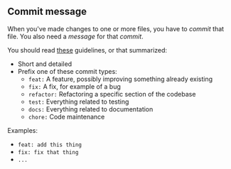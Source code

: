 ## Commit message
When you've made changes to one or more files, you have to *commit* that file. You also need a
*message* for that *commit*.

You should read [these](https://www.freecodecamp.org/news/writing-good-commit-messages-a-practical-guide/) guidelines, or that summarized:

- Short and detailed
- Prefix one of these commit types:
   - `feat:` A feature, possibly improving something already existing
   - `fix:` A fix, for example of a bug
   - `refactor:` Refactoring a specific section of the codebase
   - `test:` Everything related to testing
   - `docs:` Everything related to documentation
   - `chore:` Code maintenance

Examples:
 - `feat: add this thing`
 - `fix: fix that thing`
 - `...`